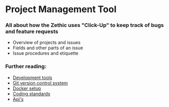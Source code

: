 # Project Management Tool
### All about how the Zethic uses "Click-Up" to keep track of bugs and feature requests

- Overview of projects and issues 
- Fields and other parts of an issue 
- Issue procedures and etiquette

### **Further reading:**

- [Development tools](./README.md)
- [Git version control system](./Git_Version.md)
- [Docker setup](./Docker_Setup.md)
- [Coding standards](./Coding_Standards.md)
- [Api's](./API's.md)